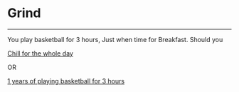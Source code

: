 # Grind
---
You play basketball for 3 hours, Just when time for Breakfast. Should you

[Chill for the whole day](chill.md)

OR

[1 years of playing basketball for 3 hours ](oversea.md)